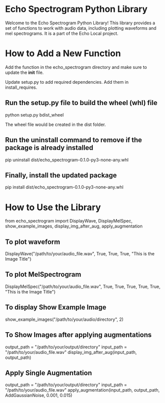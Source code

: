 # Echo Spectrogram Python Library

Welcome to the Echo Spectrogram Python Library! This library provides a set of functions to work with audio data, including plotting waveforms and mel spectrograms. It is a part of the Echo Local project.

# How to Add a New Function

Add the function in the echo_spectrogram directory and make sure to update the __init__ file.

Update setup.py to add required dependencies. Add them in install_requires.

## Run the setup.py file to build the wheel (whl) file
python setup.py bdist_wheel

The wheel file would be created in the dist folder.

## Run the uninstall command to remove if the package is already installed
pip uninstall dist/echo_spectrogram-0.1.0-py3-none-any.whl

## Finally, install the updated package
pip install dist/echo_spectrogram-0.1.0-py3-none-any.whl

# How to Use the Library

from echo_spectrogram import DisplayWave, DisplayMelSpec, show_example_images, display_img_after_aug, apply_augmentation

## To plot waveform
DisplayWave("/path/to/your/audio_file.wav", True, True, True, "This is the Image Title")

## To plot MelSpectrogram
DisplayMelSpec("/path/to/your/audio_file.wav", True, True, True, True, True, "This is the Image Title")

## To display Show Example Image
show_example_images("/path/to/your/audio/directory", 2)

## To Show Images after applying augmentations
output_path = "/path/to/your/output/directory"
input_path = "/path/to/your/audio_file.wav"
display_img_after_aug(input_path, output_path)

## Apply Single Augmentation
output_path = "/path/to/your/output/directory"
input_path = "/path/to/your/audio_file.wav"
apply_augmentation(input_path, output_path, AddGaussianNoise, 0.001, 0.015)